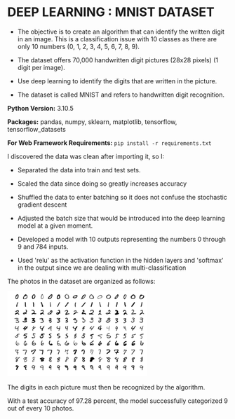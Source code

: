 # DEEP LEARNING : MNIST DATASET

* The objective is to create an algorithm that can identify the written digit in an image.
This is a classification issue with 10 classes as there are only 10 numbers (0, 1, 2, 3, 4, 5, 6, 7, 8, 9).

* The dataset offers 70,000 handwritten digit pictures (28x28 pixels) (1 digit per image).

* Use deep learning to identify the digits that are written in the picture.

* The dataset is called MNIST and refers to handwritten digit recognition.

**Python Version:** 3.10.5

**Packages:** pandas, numpy, sklearn, matplotlib, tensorflow, tensorflow_datasets

**For Web Framework Requirements:** ```pip install -r requirements.txt```

I discovered the data was clean after importing it, so I:

* Separated the data into train and test sets.

* Scaled the data since doing so greatly increases accuracy

* Shuffled the data to enter batching so it does not confuse the stochastic gradient descent

* Adjusted the batch size that would be introduced into the deep learning model at a given moment.

* Developed a model with 10 outputs representing the numbers 0 through 9 and 784 inputs.

* Used 'relu' as the activation function in the hidden layers and 'softmax' in the output since we are dealing with multi-classification

The photos in the dataset are organized as follows:

![alt text](image.PNG "How the images in the dataset are")

The digits in each picture must then be recognized by the algorithm.

With a test accuracy of 97.28 percent, the model successfully categorized 9 out of every 10 photos. 